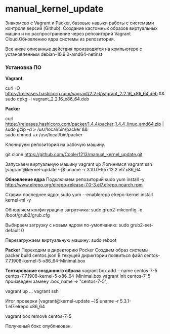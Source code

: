 # manual_kernel_update

Знакомсво с Vagrant и Packer, базовые навыки работы с системами контроля версий (Github). Создание кастомных образов виртуальных машин и их распространение через репозиторий Vagrant Cloud.Обновлению ядра системы из репозитория.

Все ниже описанные действия производятся на компьютере с установленным debian-10.9.0-amd64-netinst

### **Установка ПО**

**Vagrant**

curl -O https://releases.hashicorp.com/vagrant/2.2.6/vagrant_2.2.16_x86_64.deb && \
sudo dpkg -i vagrant_2.2.16_x86_64.deb

**Packer**

curl https://releases.hashicorp.com/packer/1.4.4/packer_1.4.4_linux_amd64.zip | \
sudo gzip -d > /usr/local/bin/packer && \
sudo chmod +x /usr/local/bin/packer

Клонируем репозиторий на рабочую машину.

git clone https://github.com/Cooler1213/manual_kernel_update.git

Запускаем виртуальную машину
vagrant up 
Логинимся
vagrant ssh
[vagrant@kernel-update ~]$ uname -r
3.10.0-957.12.2.el7.x86_64

**Обновление ядра**
Подключаем репозиторий
sudo yum install -y http://www.elrepo.org/elrepo-release-7.0-3.el7.elrepo.noarch.rpm

Ставим последнее ядро:
sudo yum --enablerepo elrepo-kernel install kernel-ml -y

Обновляем конфигурацию загрузчика:
sudo grub2-mkconfig -o /boot/grub2/grub.cfg

Выбираем загрузку с новым ядром по-умолчанию:
sudo grub2-set-default 0

Перезагружаем виртуальную машину:
sudo reboot

**Packer**
Переходим в директорию Pocker
Создаем образ системы.
packer build centos.json
В текущей дириктории появиться файл
centos-7.7.1908-kernel-5-x86_64-Minimal.box

**Тестирование созданного образа**
vagrant box add --name centos-7-5 centos-7.7.1908-kernel-5-x86_64-Minimal.box
vagrant init centos-7-5
произведем замену
:box_name => "centos-7-5",

vagrant up
...
vagrant ssh 

Итог проверки
[vagrant@kernel-update ~]$ uname -r
5.3.1-1.el7.elrepo.x86_64

vagrant box remove centos-7-5

Полученый бокс опубликован.
